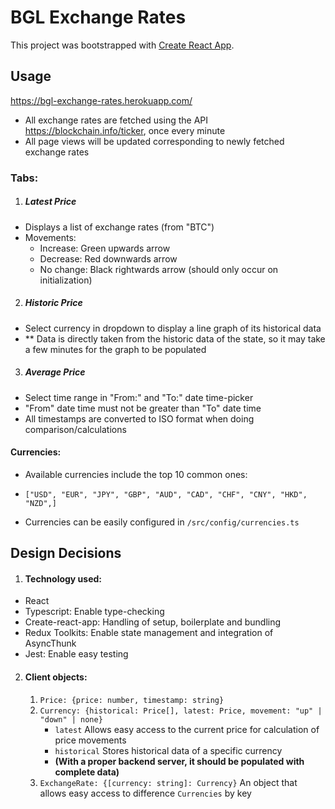 # BGL Exchange Rates

This project was bootstrapped with [Create React App](https://github.com/facebook/create-react-app).

## Usage

https://bgl-exchange-rates.herokuapp.com/

- All exchange rates are fetched using the API https://blockchain.info/ticker, once every minute
- All page views will be updated corresponding to newly fetched exchange rates

### Tabs:

1. ##### Latest Price

- Displays a list of exchange rates (from "BTC")
- Movements:
  - Increase: Green upwards arrow
  - Decrease: Red downwards arrow
  - No change: Black rightwards arrow (should only occur on initialization)

2. ##### Historic Price

- Select currency in dropdown to display a line graph of its historical data
- ** Data is directly taken from the historic data of the state, so it may take a few minutes for the graph to be populated

3. ##### Average Price

- Select time range in "From:" and "To:" date time-picker
- "From" date time must not be greater than "To" date time
- All timestamps are converted to ISO format when doing comparison/calculations

#### Currencies:

- Available currencies include the top 10 common ones:

- `["USD", "EUR", "JPY", "GBP", "AUD", "CAD", "CHF", "CNY", "HKD", "NZD",]`
- Currencies can be easily configured in `/src/config/currencies.ts`

## Design Decisions

1. #### Technology used:

- React
- Typescript: Enable type-checking
- Create-react-app: Handling of setup, boilerplate and bundling
- Redux Toolkits: Enable state management and integration of AsyncThunk
- Jest: Enable easy testing

2. #### Client objects:

   1. `Price: {price: number, timestamp: string}`
   2. `Currency: {historical: Price[], latest: Price, movement: "up" | "down" | none}`
      - `latest` Allows easy access to the current price for calculation of price movements
      - `historical` Stores historical data of a specific currency 
      - **(With a proper backend server, it should be populated with complete data)**
   3. `ExchangeRate: {[currency: string]: Currency}` An object that allows easy access to difference `Currencies` by key